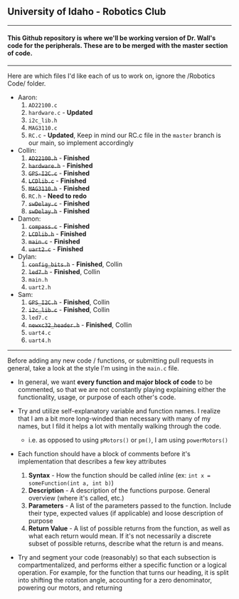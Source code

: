 ## University of Idaho - Robotics Club
---
#### This Github repository is where we'll be working version of Dr. Wall's code for the peripherals. These are to be merged with the master section of code.
---
Here are which files I'd like each of us to work on, ignore the /Robotics Code/ folder.
* Aaron:
  1. `AD22100.c`
  2. `hardware.c` - __Updated__
  3. `i2c_lib.h`
  4. `MAG3110.c`
  5. `RC.c` - __Updated__, Keep in mind our RC.c file in the `master` branch is our main, so implement accordingly
* Collin:
  1. ~~`AD22100.h`~~ - __Finished__
  2. ~~`hardware.h`~~ - __Finished__
  3. ~~`GPS-I2C.c`~~ - __Finished__
  4. ~~`LCDlib.c`~~ - __Finished__
  5. ~~`MAG3110.h`~~ - __Finished__
  6. `RC.h` - __Need to redo__
  7. ~~`swDelay.c`~~ - __Finished__
  8. ~~`swDelay.h`~~ - __Finished__
* Damon:
  1. ~~`compass.c`~~ - __Finished__
  2. ~~`LCDlib.h`~~ - __Finished__
  3. ~~`main.c`~~ - __Finished__
  4. ~~`uart2.c`~~ - __Finished__
* Dylan:
  1. ~~`config_bits.h`~~ - __Finished__, Collin
  2. ~~`led7.h`~~ - __Finished__, Collin
  3. `main.h`
  4. `uart2.h`
* Sam:
  1. ~~`GPS_I2C.h`~~ - __Finished__, Collin
  2. ~~`i2c_lib.c`~~ - __Finished__, Collin
  3. `led7.c`
  4. ~~`newxc32_header.h`~~ - __Finished__, Collin
  5. `uart4.c`
  6. `uart4.h`

---

Before adding any new code / functions, or submitting pull requests in general, take a look at the style I'm using in the `main.c` file.

* In general, we want __every function and major block of code__ to be commented, so that we are not constantly playing explaining either the functionality, usage, or purpose of each other's code.

* Try and utilize self-explanatory variable and function names. I realize that I am a bit more long-winded than necessary with many of my names, but I fild it helps a lot with mentally walking through the code.
  * i.e. as opposed to using `pMotors()` or `pm()`, I am using `powerMotors()`

* Each function should have a block of comments before it's implementation that describes a few key attributes
  1. __Syntax__ - How the function should be called *inline* (ex: `int x = someFunction(int a, int b)`)
  2. __Description__ - A description of the functions purpose. General overview (where it's called, etc.)
  3. __Parameters__ - A list of the parameters passed to the function. Include their type, expected values (if applicable) and loose description of purpose
  4. __Return Value__ - A list of possible returns from the function, as well as what each return would mean. If it's not necessarily a discrete subset of possible returns, describe what the return is and means.
  
* Try and segment your code (reasonably) so that each subsection is compartmentalized, and performs either a specific function or a logical operation. For example, for the function that turns our heading, it is split into shifting the rotation angle, accounting for a zero denominator, powering our motors, and returning
